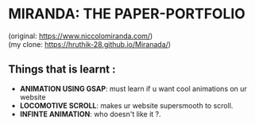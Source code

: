 # MIRANDA: THE PAPER-PORTFOLIO
(original: https://www.niccolomiranda.com/) <br>
(my clone: https://hruthik-28.github.io/Miranada/)

## Things that is learnt :
- **ANIMATION USING GSAP**: must learn if u want cool animations on ur website
- **LOCOMOTIVE SCROLL**: makes ur website supersmooth to scroll.
- **INFINTE ANIMATION**: who doesn't like it ?.
